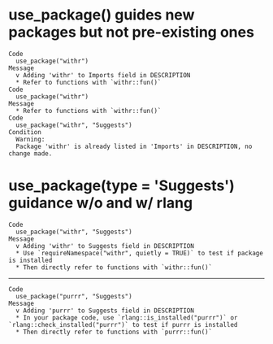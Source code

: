 # use_package() guides new packages but not pre-existing ones

    Code
      use_package("withr")
    Message
      v Adding 'withr' to Imports field in DESCRIPTION
      * Refer to functions with `withr::fun()`
    Code
      use_package("withr")
    Message
      * Refer to functions with `withr::fun()`
    Code
      use_package("withr", "Suggests")
    Condition
      Warning:
      Package 'withr' is already listed in 'Imports' in DESCRIPTION, no change made.

# use_package(type = 'Suggests') guidance w/o and w/ rlang

    Code
      use_package("withr", "Suggests")
    Message
      v Adding 'withr' to Suggests field in DESCRIPTION
      * Use `requireNamespace("withr", quietly = TRUE)` to test if package is installed
      * Then directly refer to functions with `withr::fun()`

---

    Code
      use_package("purrr", "Suggests")
    Message
      v Adding 'purrr' to Suggests field in DESCRIPTION
      * In your package code, use `rlang::is_installed("purrr")` or `rlang::check_installed("purrr")` to test if purrr is installed
      * Then directly refer to functions with `purrr::fun()`


